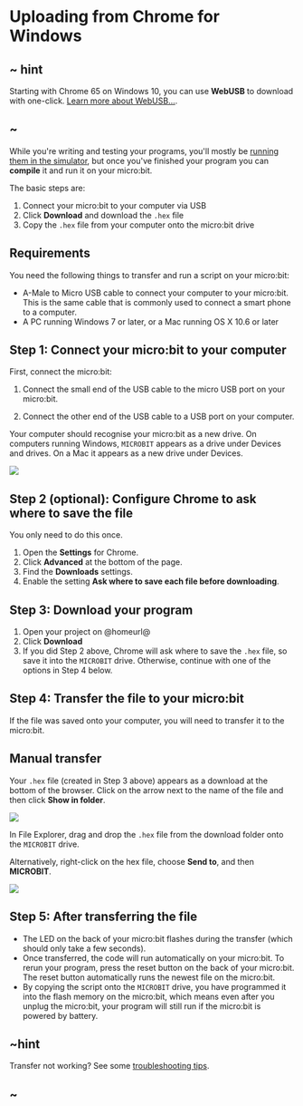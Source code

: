 # Uploading from Chrome for Windows

## ~ hint

Starting with Chrome 65 on Windows 10, 
you can use **WebUSB** to download with one-click.
[Learn more about WebUSB...](/device/usb/webusb).

## ~

While you're writing and testing your programs, you'll mostly be [running them
in the simulator](/device/simulator), but once you've finished your program you
can **compile** it and run it on your micro:bit.

The basic steps are:

1. Connect your micro:bit to your computer via USB
2. Click **Download** and download the `.hex` file
3. Copy the `.hex` file from your computer onto the micro:bit drive

## Requirements

You need the following things to transfer and run a script on your micro:bit:

* A-Male to Micro USB cable to connect your computer to your micro:bit. This is
    the same cable that is commonly used to connect a smart phone to a computer.
* A PC running Windows 7 or later, or a Mac running OS X 10.6 or later

## Step 1: Connect your micro:bit to your computer

First, connect the micro:bit:

1. Connect the small end of the USB cable to the micro USB port on your micro:bit.

2. Connect the other end of the USB cable to a USB port on your computer.

Your computer should recognise your micro:bit as a new drive. On computers
running Windows, `MICROBIT` appears as a drive under Devices and drives. On a Mac
it appears as a new drive under Devices.

![](/static/mb/device/usb-windows-device.jpg)

## Step 2 (optional): Configure Chrome to ask where to save the file

You only need to do this once.

1. Open the **Settings** for Chrome.
2. Click **Advanced** at the bottom of the page.
3. Find the **Downloads** settings.
4. Enable the setting **Ask where to save each file before downloading**.

## Step 3: Download your program

1. Open your project on @homeurl@
2. Click **Download**
3. If you did Step 2 above, Chrome will ask where to save the `.hex` file,
    so save it into the `MICROBIT` drive.
    Otherwise, continue with one of the options in Step 4 below.

## Step 4: Transfer the file to your micro:bit

If the file was saved onto your computer, you will need to transfer it to the micro:bit.

## Manual transfer

Your `.hex` file (created in Step 3 above) appears as a download at the bottom of the browser.
Click on the arrow next to the name of the file and then click **Show in folder**.

![](/static/mb/device/usb-windows-chrome.png)

In File Explorer, drag and drop the `.hex` file from the download folder onto the `MICROBIT` drive.

Alternatively, right-click on the hex file, choose **Send to**, and then **MICROBIT**.

![](/static/mb/device/usb-windows-sendto.jpg)

## Step 5: After transferring the file

* The LED on the back of your micro:bit flashes during the transfer (which 
    should only take a few seconds).
* Once transferred, the code will run automatically on your micro:bit. To rerun
   your program, press the reset button on the back of your micro:bit. The reset 
   button automatically runs the newest file on the micro:bit.
* By copying the script onto the `MICROBIT` drive, you have programmed it into the
   flash memory on the micro:bit, which means even after you unplug the micro:bit,
   your program will still run if the micro:bit is powered by battery.

## ~hint

Transfer not working? See some [troubleshooting tips](/device/usb/troubleshoot).

## ~
